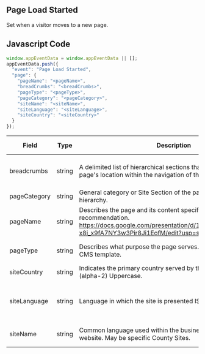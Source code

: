 ## Page Load Started

Set when a visitor moves to a new page.

## Javascript Code
```js
window.appEventData = window.appEventData || [];
appEventData.push({
  "event": "Page Load Started",
  "page": {
    "pageName": "<pageName>",
    "breadCrumbs": "<breadCrumbs>",
    "pageType": "<pageType>",
    "pageCategory": "<pageCategory>",
    "siteName": "<siteName>",
    "siteLanguage": "<siteLanguage>",
    "siteCountry": "<siteCountry>"
  }
});
```

|Field|Type|Description|Examples|Pattern|Min Length|Max Length|Minimum|Maximum|Multiple Of|
| --- | --- | --- | --- | --- | --- | --- | --- | --- | --- |
|breadcrumbs|string|A delimited list of hierarchical sections that describe the current page's location within the navigation of the site.|Home>Women>Tops>Sweaters, Mens - Tops - Sweaters - Supmina, Wool, Rayon, Checkout > Order Thank You|||||||
|pageCategory|string|General category or Site Section of the page. Top level of page hierarchy.|Home, About Us, Shop, Account, Blog, Investors|||||||
|pageName|string|Describes the page and its content specifically. Here is recommendation. https://docs.google.com/presentation/d/1MBQb6cALPDzFiy2Vd-x8i_x9fA7NY3w3Pir8Ji1EofM/edit?usp=sharing |product - XYZ123, Mens - Tops - Sweaters, Order Confirmation|||||||
|pageType|string|Describes what purpose the page serves. Often aligns with the CMS template.|Home, Event Detail, Property Detail, Product Listing, Blog Post, Shopping Cart|||||||
|siteCountry|string|Indicates the primary country served by the site. ISO 3166 (alpha-2) Uppercase.|US, CA, FR, UK|^[A-Z]{2}$||||||
|siteLanguage|string|Language in which the site is presented ISO 639-1 code. |en-us, en-gb, ch-cn, fr-ca, fr-fr, da|^[a-z]{2}([-]{1}[a-z]{2}){0,1}$||||||
|siteName|string|Common language used within the business to refer to the website. May be specific County Sites.|Prospecting-EU, Prospecting-US, Member Portal, Shop-CA, Shop-US, Shop-EU|||||||
